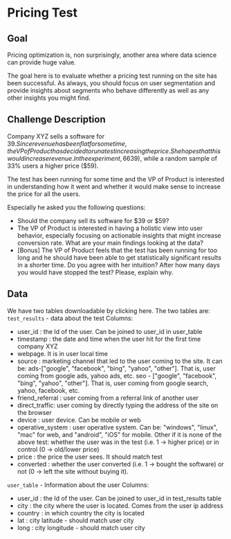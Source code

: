 # Pricing Test
## Goal
Pricing optimization is, non surprisingly, another area where data science can provide huge
value.

The goal here is to evaluate whether a pricing test running on the site has been successful.
As always, you should focus on user segmentation and provide insights about segments
who behave differently as well as any other insights you might find.

## Challenge Description
Company XYZ sells a software for $39. Since revenue has been flat for some time, the VP of
Product has decided to run a test increasing the price. She hopes that this would increase
revenue. In the experiment, 66% of the users have seen the old price ($39), while a random
sample of 33% users a higher price ($59).

The test has been running for some time and the VP of Product is interested in understanding
how it went and whether it would make sense to increase the price for all the users.

Especially he asked you the following questions:
- Should the company sell its software for $39 or $59?
- The VP of Product is interested in having a holistic view into user behavior, especially
focusing on actionable insights that might increase conversion rate. What are your main
findings looking at the data?
- [Bonus] The VP of Product feels that the test has been running for too long and he should
have been able to get statistically significant results in a shorter time. Do you agree with
her intuition? After how many days you would have stopped the test? Please, explain
why.

## Data
We have two tables downloadable by clicking here.
The two tables are:
`test_results` - data about the test
Columns:
- user_id : the Id of the user. Can be joined to user_id in user_table
- timestamp : the date and time when the user hit for the first time company XYZ
- webpage. It is in user local time
- source : marketing channel that led to the user coming to the site. It can be:
ads-["google", "facebook", "bing", "yahoo", "other"]. That is, user coming from
google ads, yahoo ads, etc.
seo - ["google", "facebook", "bing", "yahoo", "other"]. That is, user coming from
google search, yahoo, facebook, etc.
- friend_referral : user coming from a referral link of another user
- direct_traffic: user coming by directly typing the address of the site on the browser
- device : user device. Can be mobile or web
- operative_system : user operative system. Can be: "windows", "linux", "mac" for web,
and "android", "iOS" for mobile. 	Other	 if it is none of the above
test: whether the user was in the test (i.e. 1 -> higher price) or in control (0 -> old/lower
price)
- price : the price the user sees. It should match test
- converted : whether the user converted (i.e. 1 -> bought the software) or not (0 -> left
the site without buying it).

`user_table` - Information about the user
Columns:
- user_id : the Id of the user. Can be joined to user_id in test_results table
- city : the city where the user is located. Comes from the user ip address
- country : in which country the city is located
- lat : city latitude - should match user city
- long : city longitude - should match user city
